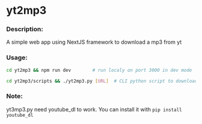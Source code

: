 # yt2mp3

### Description:
A simple web app using NextJS framework to download a mp3 from yt

### Usage:
```bash
cd yt2mp3 && npm run dev		# run localy on port 3000 in dev mode
```

```bash
cd yt2mp3/scripts && ./yt2mp3.py [URL]	# CLI python script to download a song
```

### Note:
yt3mp3.py need youtube_dl to work. You can install it with ```pip install youtube_dl```
